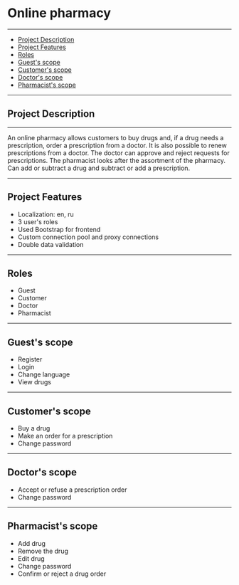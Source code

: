 # Online pharmacy 
***
- [Project Description](#project-description)
- [Project Features](#project-features)
- [Roles](#roles)
- [Guest's scope](#guests-scope)
- [Customer's scope](#customers-scope)
- [Doctor's scope](#doctors-scope)
- [Pharmacist's scope](#pharmacists-scope)
***
## Project Description
***
An online pharmacy allows customers to buy drugs and, if a drug needs a prescription, order a prescription from a doctor. 
It is also possible to renew prescriptions from a doctor. The doctor can approve and reject requests for prescriptions. 
The pharmacist looks after the assortment of the pharmacy. Can add or subtract a drug and subtract or add a prescription. 
***
## Project Features
- Localization: en, ru
- 3 user's roles
- Used Bootstrap for frontend
- Custom connection pool and proxy connections
- Double data validation
***
## Roles
- Guest
- Customer
- Doctor
- Pharmacist
***
## Guest's scope
- Register
- Login
- Change language
- View drugs
***
## Customer's scope
- Buy a drug 
- Make an order for a prescription
- Change password 
***
## Doctor's scope
- Accept or refuse a prescription order 
- Change password 
***
## Pharmacist's scope
- Add drug
- Remove the drug
- Edit drug 
- Change password 
- Confirm or reject a drug order
